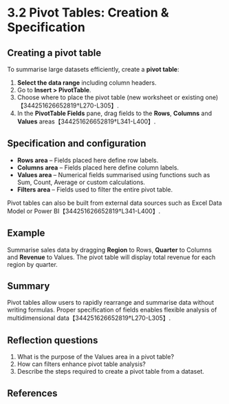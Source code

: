 # 3.2 Pivot Tables: Creation & Specification

## Creating a pivot table

To summarise large datasets efficiently, create a **pivot table**:

1. **Select the data range** including column headers.
2. Go to **Insert > PivotTable**.
3. Choose where to place the pivot table (new worksheet or existing one)【344251626652819†L270-L305】.
4. In the **PivotTable Fields** pane, drag fields to the **Rows**, **Columns** and **Values** areas【344251626652819†L341-L400】.

## Specification and configuration

* **Rows area** – Fields placed here define row labels.
* **Columns area** – Fields placed here define column labels.
* **Values area** – Numerical fields summarised using functions such as Sum, Count, Average or custom calculations.
* **Filters area** – Fields used to filter the entire pivot table.

Pivot tables can also be built from external data sources such as Excel Data Model or Power BI【344251626652819†L341-L400】.

## Example

Summarise sales data by dragging **Region** to Rows, **Quarter** to Columns and **Revenue** to Values. The pivot table will display total revenue for each region by quarter.

## Summary

Pivot tables allow users to rapidly rearrange and summarise data without writing formulas. Proper specification of fields enables flexible analysis of multidimensional data【344251626652819†L270-L305】.

## Reflection questions

1. What is the purpose of the Values area in a pivot table?
2. How can filters enhance pivot table analysis?
3. Describe the steps required to create a pivot table from a dataset.

## References

[^1]: Microsoft support instructions on creating pivot tables【344251626652819†L270-L305】【344251626652819†L341-L400】.
